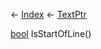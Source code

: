 ← [Index](Api-Index) ← [TextPtr](VRage.Game.ModAPI.Ingame.Utilities.TextPtr)

[bool](System.Boolean) IsStartOfLine()

